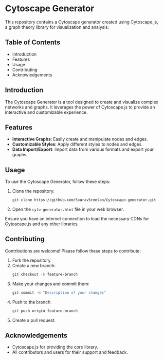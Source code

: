 # Cytoscape Generator  
 
This repository contains a Cytoscape generator created using Cytoscape.js, a graph theory library for visualization and analysis. 

## Table of Contents

- Introduction
- Features
- Usage
- Contributing
- Acknowledgements
 
## Introduction

The Cytoscape Generator is a tool designed to create and visualize complex networks and graphs. It leverages the power of Cytoscape.js to provide an interactive and customizable experience. 

## Features 
   
- **Interactive Graphs**: Easily create and manipulate nodes and edges.
- **Customizable Styles**: Apply different styles to nodes and edges.
- **Data Import/Export**: Import data from various formats and export your graphs. 

## Usage

To use the Cytoscape Generator, follow these steps:

1. Clone the repository:
    ```bash
    git clone https://github.com/SouravSreelan/Cytoscape-generator.git
    ```
2. Open the `cyto-generator.html` file in your web browser.

Ensure you have an internet connection to load the necessary CDNs for Cytoscape.js and any other libraries. 

## Contributing

Contributions are welcome! Please follow these steps to contribute: 

1. Fork the repository.
2. Create a new branch:
    ```bash
    git checkout -b feature-branch
    ```
3. Make your changes and commit them:
    ```bash
    git commit -m "Description of your changes"
    ```
4. Push to the branch:
    ```bash
    git push origin feature-branch
    ```
5. Create a pull request.

## Acknowledgements

- Cytoscape.js for providing the core library.
- All contributors and users for their support and feedback.
  


